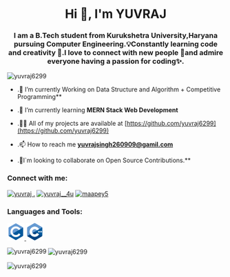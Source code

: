 <h1 align="center">Hi 👋, I'm YUVRAJ</h1>
<h3 align="center">I am a B.Tech student from Kurukshetra University,Haryana pursuing Computer Engineering.💡Constantly learning code and creativity 🚀.I love to connect with new people 🤝and admire everyone having a passion for coding✨.</h3>

<p align="left"> <img src="https://komarev.com/ghpvc/?username=yuvraj6299&label=Profile%20views&color=0e75b6&style=flat" alt="yuvraj6299" /> </p>

- .🔭 I’m currently Working on Data Structure and Algorithm + Competitive Programming** 

- .🌱 I’m currently learning **MERN Stack Web Development**

- .👨‍💻 All of my projects are available at [https://github.com/yuvraj6299](https://github.com/yuvraj6299)

- .📫 How to reach me **yuvrajsingh260909@gamil.com**

- .🤝I`m looking to collaborate on Open Source Contributions.**

<h3 align="left">Connect with me:</h3>
<p align="left">
<a href="https://linkedin.com/in/yuvraj ." target="blank"><img align="center" src="https://raw.githubusercontent.com/rahuldkjain/github-profile-readme-generator/master/src/images/icons/Social/linked-in-alt.svg" alt="yuvraj ." height="30" width="40" /></a>
<a href="https://instagram.com/yuvraj__4u" target="blank"><img align="center" src="https://raw.githubusercontent.com/rahuldkjain/github-profile-readme-generator/master/src/images/icons/Social/instagram.svg" alt="yuvraj__4u" height="30" width="40" /></a>
<a href="https://auth.geeksforgeeks.org/user/maapey5" target="blank"><img align="center" src="https://raw.githubusercontent.com/rahuldkjain/github-profile-readme-generator/master/src/images/icons/Social/geeks-for-geeks.svg" alt="maapey5" height="30" width="40" /></a>
</p>

<h3 align="left">Languages and Tools:</h3>
<p align="left"> <a href="https://www.cprogramming.com/" target="_blank" rel="noreferrer"> <img src="https://raw.githubusercontent.com/devicons/devicon/master/icons/c/c-original.svg" alt="c" width="40" height="40"/> </a> <a href="https://www.w3schools.com/cpp/" target="_blank" rel="noreferrer"> <img src="https://raw.githubusercontent.com/devicons/devicon/master/icons/cplusplus/cplusplus-original.svg" alt="cplusplus" width="40" height="40"/> </a> </p>

<p><img align="left" src="https://github-readme-stats.vercel.app/api/top-langs?username=yuvraj6299&show_icons=true&locale=en&layout=compact" alt="yuvraj6299" /></p>

<p>&nbsp;<img align="center" src="https://github-readme-stats.vercel.app/api?username=yuvraj6299&show_icons=true&locale=en" alt="yuvraj6299" /></p>

<p><img align="center" src="https://github-readme-streak-stats.herokuapp.com/?user=yuvraj6299&" alt="yuvraj6299" /></p>
